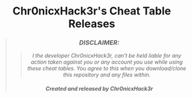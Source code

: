 # <center> Chr0nicxHack3r's Cheat Table Releases
>### <center> ***DISCLAIMER:***
>>*<center> I the developer Chr0nicxHack3r, can't be held liable for any action taken against you or any account you use while using these cheat tables. You agree to this when you download/clone this repository and any files within.*<br>
>###### <center> ***Created and released by Chr0nicxHack3r***